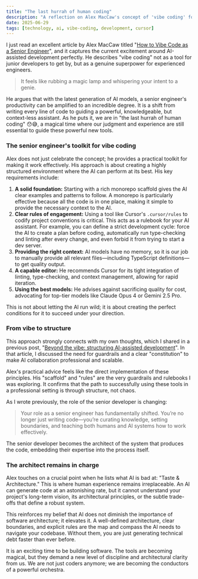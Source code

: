 ```yaml
---
title: "The last hurrah of human coding"
description: "A reflection on Alex MacCaw's concept of 'vibe coding' for senior engineers and how it aligns with the need for structured, architect-led AI collaboration."
date: 2025-06-29
tags: [technology, ai, vibe-coding, development, cursor]
---
```


I just read an excellent article by Alex MacCaw titled "[How to Vibe Code as a Senior Engineer](https://blog.alexmaccaw.com/how-to-vibe-code-as-a-senior-engineer/)", and it captures the current excitement around AI-assisted development perfectly. He describes "vibe coding" not as a tool for junior developers to get by, but as a genuine superpower for experienced engineers.

> It feels like rubbing a magic lamp and whispering your intent to a genie.

He argues that with the latest generation of AI models, a senior engineer's productivity can be amplified to an incredible degree. It is a shift from writing every line of code to guiding a powerful, knowledgeable, but context-less assistant. As he puts it, we are in "the last hurrah of human coding" 😯😅, a magical time where our judgment and experience are still essential to guide these powerful new tools.

### The senior engineer's toolkit for vibe coding

Alex does not just celebrate the concept; he provides a practical toolkit for making it work effectively. His approach is about creating a highly structured environment where the AI can perform at its best. His key requirements include:

1.  **A solid foundation:** Starting with a rich monorepo scaffold gives the AI clear examples and patterns to follow. A monorepo is particularly effective because all the code is in one place, making it simple to provide the necessary context to the AI.
2.  **Clear rules of engagement:** Using a tool like Cursor's `.cursor/rules` to codify project conventions is critical. This acts as a rulebook for your AI assistant. For example, you can define a strict development cycle: force the AI to create a plan before coding, automatically run type-checking and linting after every change, and even forbid it from trying to start a dev server.
3.  **Providing the right context:** AI models have no memory, so it is our job to manually provide all relevant files—including TypeScript definitions—to get quality output.
4.  **A capable editor:** He recommends Cursor for its tight integration of linting, type-checking, and context management, allowing for rapid iteration.
5.  **Using the best models:** He advises against sacrificing quality for cost, advocating for top-tier models like Claude Opus 4 or Gemini 2.5 Pro.

This is not about letting the AI run wild; it is about creating the perfect conditions for it to succeed under your direction.

### From vibe to structure

This approach strongly connects with my own thoughts, which I shared in a previous post, "[Beyond the vibe: structuring AI-assisted development](/blog/beyond-the-vibe-structuring-ai-assisted-development/)". In that article, I discussed the need for guardrails and a clear "constitution" to make AI collaboration professional and scalable.

Alex's practical advice feels like the direct implementation of these principles. His "scaffold" and "rules" are the very guardrails and rulebooks I was exploring. It confirms that the path to successfully using these tools in a professional setting is through structure, not chaos.

As I wrote previously, the role of the senior developer is changing:

> Your role as a senior engineer has fundamentally shifted. You’re no longer just writing code—you’re curating knowledge, setting boundaries, and teaching both humans and AI systems how to work effectively.

The senior developer becomes the architect of the system that produces the code, embedding their expertise into the process itself.

### The architect remains in charge

Alex touches on a crucial point when he lists what AI is bad at: "Taste & Architecture." This is where human experience remains irreplaceable. An AI can generate code at an astonishing rate, but it cannot understand your project's long-term vision, its architectural principles, or the subtle trade-offs that define a robust system.

This reinforces my belief that AI does not diminish the importance of software architecture; it elevates it. A well-defined architecture, clear boundaries, and explicit rules are the map and compass the AI needs to navigate your codebase. Without them, you are just generating technical debt faster than ever before.

It is an exciting time to be building software. The tools are becoming magical, but they demand a new level of discipline and architectural clarity from us. We are not just coders anymore; we are becoming the conductors of a powerful orchestra.